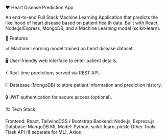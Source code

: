 ❤️ Heart Disease Prediction App

An end-to-end Full Stack Machine Learning Application that predicts the likelihood of heart disease based on patient health data.
Built with React, Node.js/Express, MongoDB, and a Machine Learning model (scikit-learn).

📌 Features

📊 Machine Learning model trained on heart disease dataset.

🖥️ User-friendly web interface to enter patient details.

⚡ Real-time predictions served via REST API.

🗄️ Database (MongoDB) to store patient information and prediction history.

🔒 JWT authentication for secure access (optional).

🏗️ Tech Stack

Frontend: React, TailwindCSS / Bootstrap
Backend: Node.js, Express.js
Database: MongoDB
ML Model: Python, scikit-learn, pickle
Other Tools: Flask API (if separate for ML), Axios
